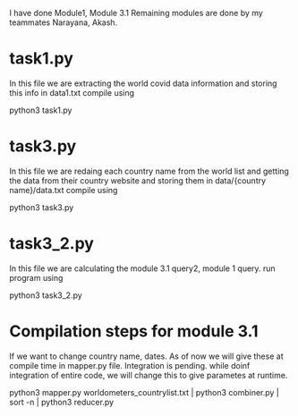 I have done Module1, Module 3.1
Remaining modules are done by my teammates Narayana, Akash.

# task1.py
In this file we are extracting the world covid data information and storing this info in data1.txt
compile using 

python3 task1.py

# task3.py
In this file we are redaing each country name from the world list and getting the data from their country website and storing them in data/{country name}/data.txt
compile using 

python3 task3.py

# task3_2.py
In this file we are calculating the module 3.1 query2, module 1 query.
run program using 

python3 task3_2.py

# Compilation steps for module 3.1
If we want to change country name, dates. As of now we will give these at compile time in mapper.py file. Integration is pending. while doinf integration of entire code, we will change this to give parametes at runtime.


python3 mapper.py worldometers_countrylist.txt | python3 combiner.py | sort -n | python3 reducer.py